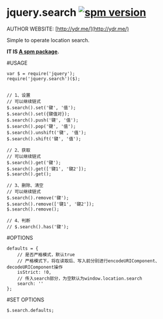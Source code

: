 # jquery.search [![spm version](http://spmjs.io/badge/jquery.search)](http://spmjs.io/package/jquery.search)
AUTHOR WEBSITE: [http://ydr.me/](http://ydr.me/)

Simple to operate location search.

__IT IS [A spm package](http://spmjs.io/package/jquery.search).__




#USAGE
```
var $ = require('jquery');
require('jquery.search')($);


// 1、设置
// 可以继续链式
$.search().set('键', '值');
$.search().set({键值对});
$.search().push('键', '值');
$.search().pop('键', '值');
$.search().unshift('键', '值');
$.search().shift('键', '值');

// 2、获取
// 可以继续链式
$.search().get('键');
$.search().get(['键1', '键2']);
$.search().get();

// 3、删除、清空
// 可以继续链式
$.search().remove('键');
$.search().remove(['键1', '键2']);
$.search().remove();

// 4、判断
// $.search().has('键');
```



#OPTIONS
```
defaults = {
    // 是否严格模式，默认true
    // 严格模式下，将在读取后、写入前分别进行encodeURIComponent、decodeURIComponent操作
    isStrict: !0,
    // 传入search部分，为空默认为window.location.search
    search: ''
};
```


#SET OPTIONS
```
$.search.defaults;
```


